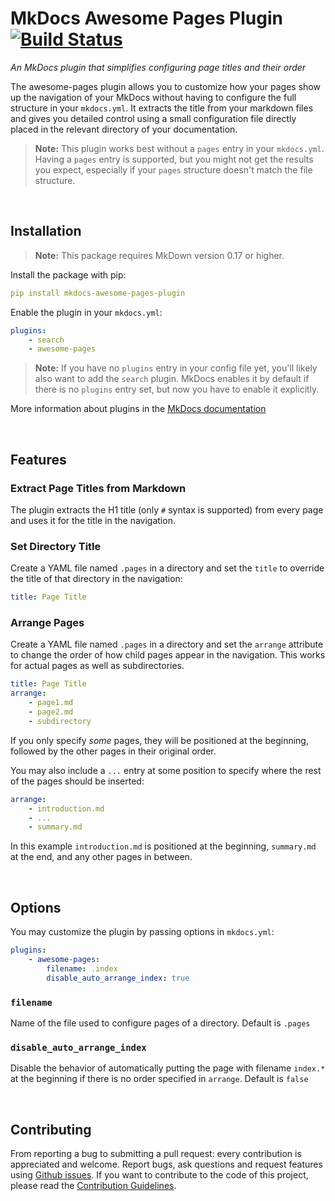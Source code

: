 # MkDocs Awesome Pages Plugin [![Build Status][travis-status]][travis-link]

*An MkDocs plugin that simplifies configuring page titles and their order*

The awesome-pages plugin allows you to customize how your pages show up the navigation of your MkDocs without having to configure the full structure in your `mkdocs.yml`. It extracts the title from your markdown files and gives you detailed control using a small configuration file directly placed in the relevant directory of your documentation.

> **Note:** This plugin works best without a `pages` entry in your `mkdocs.yml`. Having a `pages` entry is supported, but you might not get the results you expect, especially if your `pages` structure doesn't match the file structure.

<br/>

## Installation

> **Note:** This package requires MkDown version 0.17 or higher. 

Install the package with pip:

```yaml
pip install mkdocs-awesome-pages-plugin
```

Enable the plugin in your `mkdocs.yml`:

```yaml
plugins:
    - search
    - awesome-pages
```

> **Note:** If you have no `plugins` entry in your config file yet, you'll likely also want to add the `search` plugin. MkDocs enables it by default if there is no `plugins` entry set, but now you have to enable it explicitly.

More information about plugins in the [MkDocs documentation][mkdocs-plugins]

<br/>

## Features

### Extract Page Titles from Markdown

The plugin extracts the H1 title (only `#` syntax is supported) from every page and uses it for the title in the navigation.

### Set Directory Title

Create a YAML file named `.pages` in a directory and set the `title` to override the title of that directory in the navigation:

```yaml
title: Page Title
```

### Arrange Pages

Create a YAML file named `.pages` in a directory and set the `arrange` attribute to change the order of how child pages appear in the navigation. This works for actual pages as well as subdirectories.

```yaml
title: Page Title
arrange:
    - page1.md
    - page2.md
    - subdirectory
```

If you only specify *some* pages, they will be positioned at the beginning, followed by the other pages in their original order.

You may also include a `...` entry at some position to specify where the rest of the pages should be inserted:

```yaml
arrange:
    - introduction.md
    - ...
    - summary.md
```

In this example `introduction.md` is positioned at the beginning, `summary.md` at the end, and any other pages in between.

<br/>

## Options

You may customize the plugin by passing options in `mkdocs.yml`:

```yaml
plugins:
    - awesome-pages:
        filename: .index
        disable_auto_arrange_index: true
```

### `filename`

Name of the file used to configure pages of a directory. Default is `.pages`

### `disable_auto_arrange_index`

Disable the behavior of automatically putting the page with filename `index.*` at the beginning if there is no order specified in `arrange`. Default is `false`

<br/>

## Contributing

From reporting a bug to submitting a pull request: every contribution is appreciated and welcome.
Report bugs, ask questions and request features using [Github issues][github-issues].
If you want to contribute to the code of this project, please read the [Contribution Guidelines][contributing].

[travis-status]: https://travis-ci.org/lukasgeiter/mkdocs-awesome-pages-plugin.svg?branch=master
[travis-link]: https://travis-ci.org/lukasgeiter/mkdocs-awesome-pages-plugin
[mkdocs-plugins]: http://www.mkdocs.org/user-guide/plugins/
[github-issues]: https://github.com/lukasgeiter/mkdocs-awesome-pages-plugin/issues
[contributing]: CONTRIBUTING.md
